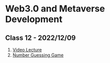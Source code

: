 # Web3.0 and Metaverse Development

## Class 12 - 2022/12/09

1. [Video Lecture](https://youtu.be/ZQZH-HFM_A4)
2. [Number Guessing Game](https://github.com/hassan-ak/wmd-ts-number-game)
